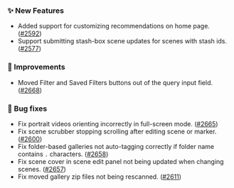 ### ✨ New Features
* Added support for customizing recommendations on home page. ([#2592](https://github.com/stashapp/stash/pull/2592))
* Support submitting stash-box scene updates for scenes with stash ids. ([#2577](https://github.com/stashapp/stash/pull/2577))

### 🎨 Improvements
* Moved Filter and Saved Filters buttons out of the query input field. ([#2668](https://github.com/stashapp/stash/pull/2668))

### 🐛 Bug fixes
* Fix portrait videos orienting incorrectly in full-screen mode. ([#2665](https://github.com/stashapp/stash/pull/2665)) 
* Fix scene scrubber stopping scrolling after editing scene or marker. ([#2600](https://github.com/stashapp/stash/pull/2600))
* Fix folder-based galleries not auto-tagging correctly if folder name contains `.` characters. ([#2658](https://github.com/stashapp/stash/pull/2658))
* Fix scene cover in scene edit panel not being updated when changing scenes. ([#2657](https://github.com/stashapp/stash/pull/2657))
* Fix moved gallery zip files not being rescanned. ([#2611](https://github.com/stashapp/stash/pull/2611))
